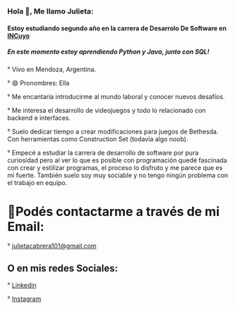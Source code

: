 <!-- ### Hi there 👋

**JulietaNightCode/JulietaNightCode** is a ✨ _special_ ✨ repository because its `README.md` (this file) appears on your GitHub profile.

Here are some ideas to get you started:

- 🔭 I’m currently working on ...
- 🌱 I’m currently learning ...
- 👯 I’m looking to collaborate on ...
- 🤔 I’m looking for help with ...
- 💬 Ask me about ...
- 📫 How to reach me: ...
- 😄 Pronouns: ...
- ⚡ Fun fact: ...
-->
### Hola 👋, Me llamo Julieta:
#### Estoy estudiando segundo año en la carrera de Desarrolo De Software en [INCuyo](https://incuyo.edu.ar/)
##### En este momento estoy aprendiendo Python y Java, junto con SQL!

° Vivo en Mendoza, Argentina.

° 😄 Pronombres: Ella

° Me encantaría introducirme al mundo laboral y conocer nuevos desafíos.

° Me interesa el desarrollo de videojuegos y todo lo relacionado con backend e interfaces. 

° Suelo dedicar tiempo a crear modificaciones para juegos de Bethesda. Con herramientas como Construction Set (todavia algo noob).

° Empecé a estudiar la carrera de desarrollo de software por pura curiosidad pero al ver lo que es posible con programación quedé fascinada con crear y estilizar programas, el proceso lo disfruto y me parece que es mi fuerte. También suelo soy muy sociable y no tengo ningún problema con el trabajo en equipo.

 
# 💬Podés contactarme a través de mi Email: 

° julietacabrera101@gmail.com
 
## O en mis redes Sociales:

° [Linkedin](https://www.linkedin.com/in/julietanightcode/)
 
° [Instagram](https://www.instagram.com/julieta.bsf/)

